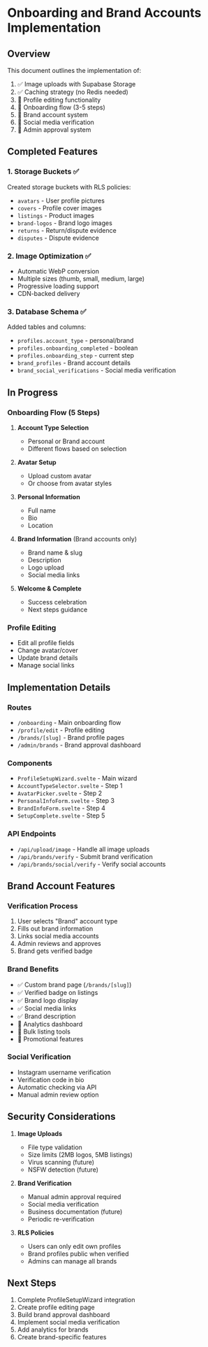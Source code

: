 # Onboarding and Brand Accounts Implementation

## Overview

This document outlines the implementation of:
1. ✅ Image uploads with Supabase Storage
2. ✅ Caching strategy (no Redis needed)
3. 🚧 Profile editing functionality
4. 🚧 Onboarding flow (3-5 steps)
5. 🚧 Brand account system
6. 🚧 Social media verification
7. 🚧 Admin approval system

## Completed Features

### 1. Storage Buckets ✅
Created storage buckets with RLS policies:
- `avatars` - User profile pictures
- `covers` - Profile cover images  
- `listings` - Product images
- `brand-logos` - Brand logo images
- `returns` - Return/dispute evidence
- `disputes` - Dispute evidence

### 2. Image Optimization ✅
- Automatic WebP conversion
- Multiple sizes (thumb, small, medium, large)
- Progressive loading support
- CDN-backed delivery

### 3. Database Schema ✅
Added tables and columns:
- `profiles.account_type` - personal/brand
- `profiles.onboarding_completed` - boolean
- `profiles.onboarding_step` - current step
- `brand_profiles` - Brand account details
- `brand_social_verifications` - Social media verification

## In Progress

### Onboarding Flow (5 Steps)

1. **Account Type Selection**
   - Personal or Brand account
   - Different flows based on selection

2. **Avatar Setup**
   - Upload custom avatar
   - Or choose from avatar styles

3. **Personal Information**
   - Full name
   - Bio
   - Location

4. **Brand Information** (Brand accounts only)
   - Brand name & slug
   - Description
   - Logo upload
   - Social media links

5. **Welcome & Complete**
   - Success celebration
   - Next steps guidance

### Profile Editing
- Edit all profile fields
- Change avatar/cover
- Update brand details
- Manage social links

## Implementation Details

### Routes
- `/onboarding` - Main onboarding flow
- `/profile/edit` - Profile editing
- `/brands/[slug]` - Brand profile pages
- `/admin/brands` - Brand approval dashboard

### Components
- `ProfileSetupWizard.svelte` - Main wizard
- `AccountTypeSelector.svelte` - Step 1
- `AvatarPicker.svelte` - Step 2
- `PersonalInfoForm.svelte` - Step 3
- `BrandInfoForm.svelte` - Step 4
- `SetupComplete.svelte` - Step 5

### API Endpoints
- `/api/upload/image` - Handle all image uploads
- `/api/brands/verify` - Submit brand verification
- `/api/brands/social/verify` - Verify social accounts

## Brand Account Features

### Verification Process
1. User selects "Brand" account type
2. Fills out brand information
3. Links social media accounts
4. Admin reviews and approves
5. Brand gets verified badge

### Brand Benefits
- ✅ Custom brand page (`/brands/[slug]`)
- ✅ Verified badge on listings
- ✅ Brand logo display
- ✅ Social media links
- ✅ Brand description
- 🚧 Analytics dashboard
- 🚧 Bulk listing tools
- 🚧 Promotional features

### Social Verification
- Instagram username verification
- Verification code in bio
- Automatic checking via API
- Manual admin review option

## Security Considerations

1. **Image Uploads**
   - File type validation
   - Size limits (2MB logos, 5MB listings)
   - Virus scanning (future)
   - NSFW detection (future)

2. **Brand Verification**
   - Manual admin approval required
   - Social media verification
   - Business documentation (future)
   - Periodic re-verification

3. **RLS Policies**
   - Users can only edit own profiles
   - Brand profiles public when verified
   - Admins can manage all brands

## Next Steps

1. Complete ProfileSetupWizard integration
2. Create profile editing page
3. Build brand approval dashboard
4. Implement social media verification
5. Add analytics for brands
6. Create brand-specific features